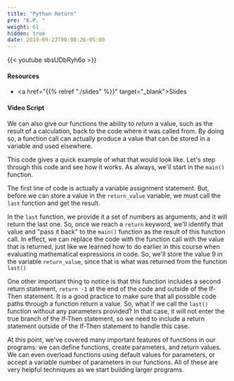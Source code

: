 ```yaml
---
title: "Python Return"
pre: "6.P. "
weight: 61
hidden: true
date: 2019-09-23T00:00:26-05:00
---
```


{{< youtube sbsUDbRyh6o >}}

#### Resources

* <a href="{{% relref "./slides" %}}" target="_blank">Slides</a>

#### Video Script

We can also give our functions the ability to _return_ a value, such as the result of a calculation, back to the code where it was called from. By doing so, a function call can actually produce a value that can be stored in a variable and used elsewhere.

This code gives a quick example of what that would look like. Let's step through this code and see how it works. As always, we'll start in the `main()` function.

The first line of code is actually a variable assignment statement. But, before we can store a value in the `return_value` variable, we must call the `last` function and get the result.

In the `last` function, we provide it a set of numbers as arguments, and it will return the last one. So, once we reach a `return` keyword, we'll identify that value and "pass it back" to the `main()` function as the result of this function call. In effect, we can replace the code with the function call with the value that is returned, just like we learned how to do earlier in this course when evaluating mathematical expressions in code. So, we'll store the value 9 in the variable `return_value`, since that is what was returned from the function `last()`

One other important thing to notice is that this function includes a second return statement, `return -1` at the end of the code and outside of the If-Then statement. It is a good practice to make sure that all possible code paths through a function return a value. So, what if we call the `last()` function without any parameters provided? In that case, it will not enter the true branch of the If-Then statement, so we need to include a return statement outside of the If-Then statement to handle this case.

At this point, we've covered many important features of functions in our programs: we can define functions, create parameters, and return values. We can even overload functions using default values for parameters, or accept a variable number of parameters in our functions. All of these are very helpful techniques as we start building larger programs.
